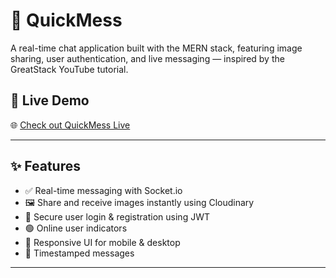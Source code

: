 # 💬 QuickMess

A real-time chat application built with the MERN stack, featuring image sharing, user authentication, and live messaging — inspired by the GreatStack YouTube tutorial. 

## 🚀 Live Demo 

🌐 [Check out QuickMess Live](https://chat-app-bice-rho.vercel.app) 

--- 

## ✨ Features 

- ✅ Real-time messaging with Socket.io 
- 🖼️ Share and receive images instantly using Cloudinary 
- 🔐 Secure user login & registration using JWT 
- 🟢 Online user indicators 
- 📱 Responsive UI for mobile & desktop 
- 📅 Timestamped messages 

--- 

